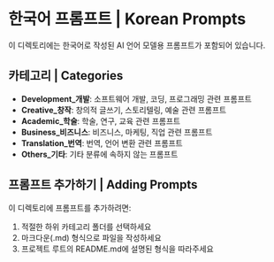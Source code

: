 # 한국어 프롬프트 | Korean Prompts

이 디렉토리에는 한국어로 작성된 AI 언어 모델용 프롬프트가 포함되어 있습니다.

## 카테고리 | Categories

- **Development_개발**: 소프트웨어 개발, 코딩, 프로그래밍 관련 프롬프트
- **Creative_창작**: 창의적 글쓰기, 스토리텔링, 예술 관련 프롬프트
- **Academic_학술**: 학술, 연구, 교육 관련 프롬프트
- **Business_비즈니스**: 비즈니스, 마케팅, 직업 관련 프롬프트
- **Translation_번역**: 번역, 언어 변환 관련 프롬프트
- **Others_기타**: 기타 분류에 속하지 않는 프롬프트

## 프롬프트 추가하기 | Adding Prompts

이 디렉토리에 프롬프트를 추가하려면:
1. 적절한 하위 카테고리 폴더를 선택하세요
2. 마크다운(.md) 형식으로 파일을 작성하세요
3. 프로젝트 루트의 README.md에 설명된 형식을 따라주세요
